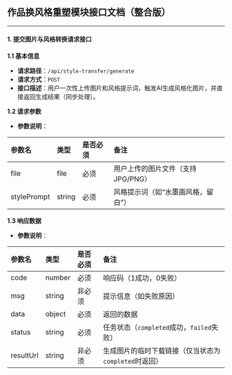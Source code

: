 ## **作品换风格重塑模块接口文档（整合版）**

------

#### **1. 提交图片与风格转换请求接口**

**1.1 基本信息**

- **请求路径**：`/api/style-transfer/generate`
- **请求方式**：`POST`
- **接口描述**：用户一次性上传图片和风格提示词，触发AI生成风格化图片，并直接返回生成结果（同步处理）。

**1.2 请求参数**

- **参数说明**：

| 参数名      | 类型   | 是否必须 | 备注                               |
| :---------- | :----- | :------- | :--------------------------------- |
| file        | file   | 必须     | 用户上传的图片文件（支持JPG/PNG）  |
| stylePrompt | string | 必须     | 风格提示词（如“水墨画风格，留白”） |

**1.3 响应数据**

- **参数说明**：

| 参数名    | 类型   | 是否必须 | 备注                                                  |
| :-------- | :----- | :------- | :---------------------------------------------------- |
| code      | number | 必须     | 响应码（1成功，0失败）                                |
| msg       | string | 非必须   | 提示信息（如失败原因）                                |
| data      | object | 必须     | 返回的数据                                            |
| status    | string | 必须     | 任务状态（`completed`成功，`failed`失败）             |
| resultUrl | string | 非必须   | 生成图片的临时下载链接（仅当状态为`completed`时返回） |
